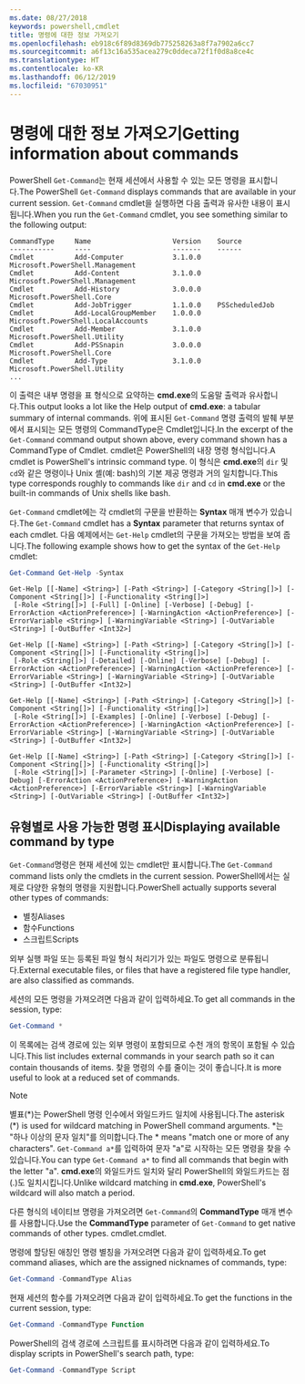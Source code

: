```yaml
---
ms.date: 08/27/2018
keywords: powershell,cmdlet
title: 명령에 대한 정보 가져오기
ms.openlocfilehash: eb918c6f89d8369db775258263a8f7a7902a6cc7
ms.sourcegitcommit: a6f13c16a535acea279c0ddeca72f1f0d8a8ce4c
ms.translationtype: HT
ms.contentlocale: ko-KR
ms.lasthandoff: 06/12/2019
ms.locfileid: "67030951"
---
```

# <a name="getting-information-about-commands"></a><span data-ttu-id="b880e-103">명령에 대한 정보 가져오기</span><span class="sxs-lookup"><span data-stu-id="b880e-103">Getting information about commands</span></span>

<span data-ttu-id="b880e-104">PowerShell `Get-Command`는 현재 세션에서 사용할 수 있는 모든 명령을 표시합니다.</span><span class="sxs-lookup"><span data-stu-id="b880e-104">The PowerShell `Get-Command` displays commands that are available in your current session.</span></span>
<span data-ttu-id="b880e-105">`Get-Command` cmdlet을 실행하면 다음 출력과 유사한 내용이 표시됩니다.</span><span class="sxs-lookup"><span data-stu-id="b880e-105">When you run the `Get-Command` cmdlet, you see something similar to the following output:</span></span>

```output
CommandType     Name                    Version    Source
-----------     ----                    -------    ------
Cmdlet          Add-Computer            3.1.0.0    Microsoft.PowerShell.Management
Cmdlet          Add-Content             3.1.0.0    Microsoft.PowerShell.Management
Cmdlet          Add-History             3.0.0.0    Microsoft.PowerShell.Core
Cmdlet          Add-JobTrigger          1.1.0.0    PSScheduledJob
Cmdlet          Add-LocalGroupMember    1.0.0.0    Microsoft.PowerShell.LocalAccounts
Cmdlet          Add-Member              3.1.0.0    Microsoft.PowerShell.Utility
Cmdlet          Add-PSSnapin            3.0.0.0    Microsoft.PowerShell.Core
Cmdlet          Add-Type                3.1.0.0    Microsoft.PowerShell.Utility
...
```

<span data-ttu-id="b880e-106">이 출력은 내부 명령을 표 형식으로 요약하는 **cmd.exe**의 도움말 출력과 유사합니다.</span><span class="sxs-lookup"><span data-stu-id="b880e-106">This output looks a lot like the Help output of **cmd.exe**: a tabular summary of internal commands.</span></span> <span data-ttu-id="b880e-107">위에 표시된 `Get-Command` 명령 출력의 발췌 부분에서 표시되는 모든 명령의 CommandType은 Cmdlet입니다.</span><span class="sxs-lookup"><span data-stu-id="b880e-107">In the excerpt of the `Get-Command` command output shown above, every command shown has a CommandType of Cmdlet.</span></span> <span data-ttu-id="b880e-108">cmdlet은 PowerShell의 내장 명령 형식입니다.</span><span class="sxs-lookup"><span data-stu-id="b880e-108">A cmdlet is PowerShell's intrinsic command type.</span></span> <span data-ttu-id="b880e-109">이 형식은 **cmd.exe**의 `dir` 및 `cd`와 같은 명령이나 Unix 셸(예: bash)의 기본 제공 명령과 거의 일치합니다.</span><span class="sxs-lookup"><span data-stu-id="b880e-109">This type corresponds roughly to commands like `dir` and `cd` in **cmd.exe** or the built-in commands of Unix shells like bash.</span></span>

<span data-ttu-id="b880e-110">`Get-Command` cmdlet에는 각 cmdlet의 구문을 반환하는 **Syntax** 매개 변수가 있습니다.</span><span class="sxs-lookup"><span data-stu-id="b880e-110">The `Get-Command` cmdlet has a **Syntax** parameter that returns syntax of each cmdlet.</span></span> <span data-ttu-id="b880e-111">다음 예제에서는 `Get-Help` cmdlet의 구문을 가져오는 방법을 보여 줍니다.</span><span class="sxs-lookup"><span data-stu-id="b880e-111">The following example shows how to get the syntax of the `Get-Help` cmdlet:</span></span>

```powershell
Get-Command Get-Help -Syntax
```

```output
Get-Help [[-Name] <String>] [-Path <String>] [-Category <String[]>] [-Component <String[]>] [-Functionality <String[]>]
 [-Role <String[]>] [-Full] [-Online] [-Verbose] [-Debug] [-ErrorAction <ActionPreference>] [-WarningAction <ActionPreference>] [-ErrorVariable <String>] [-WarningVariable <String>] [-OutVariable <String>] [-OutBuffer <Int32>]

Get-Help [[-Name] <String>] [-Path <String>] [-Category <String[]>] [-Component <String[]>] [-Functionality <String[]>]
 [-Role <String[]>] [-Detailed] [-Online] [-Verbose] [-Debug] [-ErrorAction <ActionPreference>] [-WarningAction <ActionPreference>] [-ErrorVariable <String>] [-WarningVariable <String>] [-OutVariable <String>] [-OutBuffer <Int32>]

Get-Help [[-Name] <String>] [-Path <String>] [-Category <String[]>] [-Component <String[]>] [-Functionality <String[]>]
 [-Role <String[]>] [-Examples] [-Online] [-Verbose] [-Debug] [-ErrorAction <ActionPreference>] [-WarningAction <ActionPreference>] [-ErrorVariable <String>] [-WarningVariable <String>] [-OutVariable <String>] [-OutBuffer <Int32>]

Get-Help [[-Name] <String>] [-Path <String>] [-Category <String[]>] [-Component <String[]>] [-Functionality <String[]>]
 [-Role <String[]>] [-Parameter <String>] [-Online] [-Verbose] [-Debug] [-ErrorAction <ActionPreference>] [-WarningAction <ActionPreference>] [-ErrorVariable <String>] [-WarningVariable <String>] [-OutVariable <String>] [-OutBuffer <Int32>]
```

## <a name="displaying-available-command-by-type"></a><span data-ttu-id="b880e-112">유형별로 사용 가능한 명령 표시</span><span class="sxs-lookup"><span data-stu-id="b880e-112">Displaying available command by type</span></span>

<span data-ttu-id="b880e-113">`Get-Command`명령은 현재 세션에 있는 cmdlet만 표시합니다.</span><span class="sxs-lookup"><span data-stu-id="b880e-113">The `Get-Command` command lists only the cmdlets in the current session.</span></span> <span data-ttu-id="b880e-114">PowerShell에서는 실제로 다양한 유형의 명령을 지원합니다.</span><span class="sxs-lookup"><span data-stu-id="b880e-114">PowerShell actually supports several other types of commands:</span></span>

- <span data-ttu-id="b880e-115">별칭</span><span class="sxs-lookup"><span data-stu-id="b880e-115">Aliases</span></span>
- <span data-ttu-id="b880e-116">함수</span><span class="sxs-lookup"><span data-stu-id="b880e-116">Functions</span></span>
- <span data-ttu-id="b880e-117">스크립트</span><span class="sxs-lookup"><span data-stu-id="b880e-117">Scripts</span></span>

<span data-ttu-id="b880e-118">외부 실행 파일 또는 등록된 파일 형식 처리기가 있는 파일도 명령으로 분류됩니다.</span><span class="sxs-lookup"><span data-stu-id="b880e-118">External executable files, or files that have a registered file type handler, are also classified as commands.</span></span>

<span data-ttu-id="b880e-119">세션의 모든 명령을 가져오려면 다음과 같이 입력하세요.</span><span class="sxs-lookup"><span data-stu-id="b880e-119">To get all commands in the session, type:</span></span>

```powershell
Get-Command *
```

<span data-ttu-id="b880e-120">이 목록에는 검색 경로에 있는 외부 명령이 포함되므로 수천 개의 항목이 포함될 수 있습니다.</span><span class="sxs-lookup"><span data-stu-id="b880e-120">This list includes external commands in your search path so it can contain thousands of items.</span></span>
<span data-ttu-id="b880e-121">찾을 명령의 수를 줄이는 것이 좋습니다.</span><span class="sxs-lookup"><span data-stu-id="b880e-121">It is more useful to look at a reduced set of commands.</span></span>

> [!NOTE]
> <span data-ttu-id="b880e-122">별표(\*)는 PowerShell 명령 인수에서 와일드카드 일치에 사용됩니다.</span><span class="sxs-lookup"><span data-stu-id="b880e-122">The asterisk (\*) is used for wildcard matching in PowerShell command arguments.</span></span> <span data-ttu-id="b880e-123">\*는 "하나 이상의 문자 일치"를 의미합니다.</span><span class="sxs-lookup"><span data-stu-id="b880e-123">The \* means "match one or more of any characters".</span></span> <span data-ttu-id="b880e-124">`Get-Command a*`를 입력하여 문자 "a"로 시작하는 모든 명령을 찾을 수 있습니다.</span><span class="sxs-lookup"><span data-stu-id="b880e-124">You can type `Get-Command a*` to find all commands that begin with the letter "a".</span></span> <span data-ttu-id="b880e-125">**cmd.exe**의 와일드카드 일치와 달리 PowerShell의 와일드카드는 점(.)도 일치시킵니다.</span><span class="sxs-lookup"><span data-stu-id="b880e-125">Unlike wildcard matching in **cmd.exe**, PowerShell's wildcard will also match a period.</span></span>

<span data-ttu-id="b880e-126">다른 형식의 네이티브 명령을 가져오려면 `Get-Command`의 **CommandType** 매개 변수를 사용합니다.</span><span class="sxs-lookup"><span data-stu-id="b880e-126">Use the **CommandType** parameter of `Get-Command` to get native commands of other types.</span></span>
<span data-ttu-id="b880e-127">cmdlet.</span><span class="sxs-lookup"><span data-stu-id="b880e-127">cmdlet.</span></span>

<span data-ttu-id="b880e-128">명령에 할당된 애칭인 명령 별칭을 가져오려면 다음과 같이 입력하세요.</span><span class="sxs-lookup"><span data-stu-id="b880e-128">To get command aliases, which are the assigned nicknames of commands, type:</span></span>

```powershell
Get-Command -CommandType Alias
```

<span data-ttu-id="b880e-129">현재 세션의 함수를 가져오려면 다음과 같이 입력하세요.</span><span class="sxs-lookup"><span data-stu-id="b880e-129">To get the functions in the current session, type:</span></span>

```powershell
Get-Command -CommandType Function
```

<span data-ttu-id="b880e-130">PowerShell의 검색 경로에 스크립트를 표시하려면 다음과 같이 입력하세요.</span><span class="sxs-lookup"><span data-stu-id="b880e-130">To display scripts in PowerShell's search path, type:</span></span>

```powershell
Get-Command -CommandType Script
```
